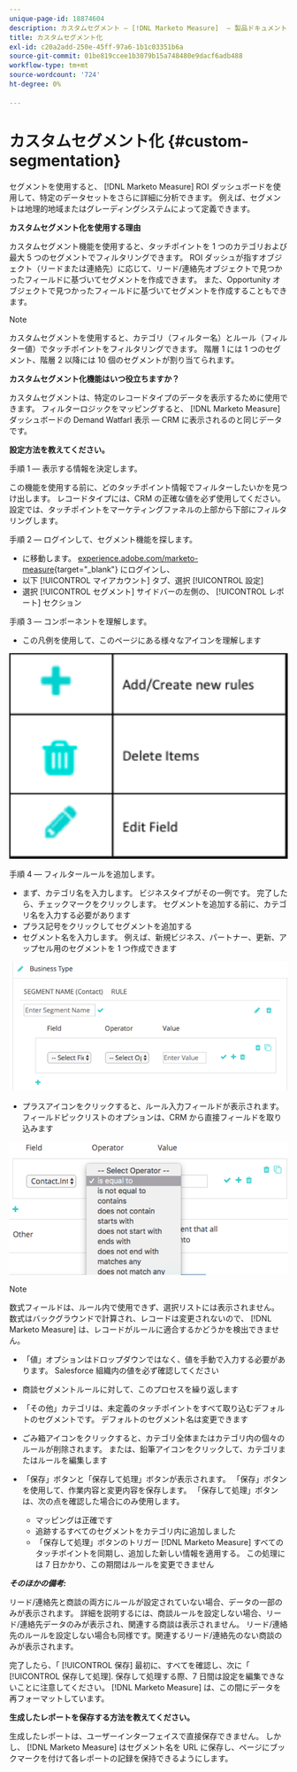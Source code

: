 ```yaml
---
unique-page-id: 18874604
description: カスタムセグメント — [!DNL Marketo Measure]  — 製品ドキュメント
title: カスタムセグメント化
exl-id: c20a2add-250e-45ff-97a6-1b1c03351b6a
source-git-commit: 01be819ccee1b3079b15a748480e9dacf6adb488
workflow-type: tm+mt
source-wordcount: '724'
ht-degree: 0%

---
```


# カスタムセグメント化 {#custom-segmentation}

セグメントを使用すると、 [!DNL Marketo Measure] ROI ダッシュボードを使用して、特定のデータセットをさらに詳細に分析できます。 例えば、セグメントは地理的地域またはグレーディングシステムによって定義できます。

**カスタムセグメント化を使用する理由**

カスタムセグメント機能を使用すると、タッチポイントを 1 つのカテゴリおよび最大 5 つのセグメントでフィルタリングできます。 ROI ダッシュが指すオブジェクト（リードまたは連絡先）に応じて、リード/連絡先オブジェクトで見つかったフィールドに基づいてセグメントを作成できます。 また、Opportunity オブジェクトで見つかったフィールドに基づいてセグメントを作成することもできます。

>[!NOTE]
>
>カスタムセグメントを使用すると、カテゴリ（フィルター名）とルール（フィルター値）でタッチポイントをフィルタリングできます。 階層 1 には 1 つのセグメント、階層 2 以降には 10 個のセグメントが割り当てられます。

**カスタムセグメント化機能はいつ役立ちますか？**

カスタムセグメントは、特定のレコードタイプのデータを表示するために使用できます。 フィルターロジックをマッピングすると、 [!DNL Marketo Measure] ダッシュボードの Demand Watfarl 表示 — CRM に表示されるのと同じデータです。

**設定方法を教えてください。**

手順 1 — 表示する情報を決定します。

この機能を使用する前に、どのタッチポイント情報でフィルターしたいかを見つけ出します。 レコードタイプには、CRM の正確な値を必ず使用してください。 設定では、タッチポイントをマーケティングファネルの上部から下部にフィルタリングします。

手順 2 — ログインして、セグメント機能を探します。

* に移動します。 [experience.adobe.com/marketo-measure](https://experience.adobe.com/marketo-measure){target="_blank"} にログインし、
* 以下 [!UICONTROL マイアカウント] タブ、選択 [!UICONTROL 設定]
* 選択 [!UICONTROL セグメント] サイドバーの左側の、 [!UICONTROL レポート] セクション

手順 3 — コンポーネントを理解します。

* この凡例を使用して、このページにある様々なアイコンを理解します

![](assets/1.png)

手順 4 — フィルタールールを追加します。

* まず、カテゴリ名を入力します。 ビジネスタイプがその一例です。 完了したら、チェックマークをクリックします。 セグメントを追加する前に、カテゴリ名を入力する必要があります
* プラス記号をクリックしてセグメントを追加する
* セグメント名を入力します。 例えば、新規ビジネス、パートナー、更新、アップセル用のセグメントを 1 つ作成できます

![](assets/2.png)

* プラスアイコンをクリックすると、ルール入力フィールドが表示されます。 フィールドピックリストのオプションは、CRM から直接フィールドを取り込みます

![](assets/3.png)

>[!NOTE]
>
>数式フィールドは、ルール内で使用できず、選択リストには表示されません。 数式はバックグラウンドで計算され、レコードは変更されないので、 [!DNL Marketo Measure] は、レコードがルールに適合するかどうかを検出できません。

* 「値」オプションはドロップダウンではなく、値を手動で入力する必要があります。 Salesforce 組織内の値を必ず確認してください
* 商談セグメントルールに対して、このプロセスを繰り返します
* 「その他」カテゴリは、未定義のタッチポイントをすべて取り込むデフォルトのセグメントです。 デフォルトのセグメント名は変更できます
* ごみ箱アイコンをクリックすると、カテゴリ全体またはカテゴリ内の個々のルールが削除されます。 または、鉛筆アイコンをクリックして、カテゴリまたはルールを編集します
* 「保存」ボタンと「保存して処理」ボタンが表示されます。 「保存」ボタンを使用して、作業内容と変更内容を保存します。 「保存して処理」ボタンは、次の点を確認した場合にのみ使用します。

   * マッピングは正確です
   * 追跡するすべてのセグメントをカテゴリ内に追加しました
   * 「保存して処理」ボタンのトリガー [!DNL Marketo Measure] すべてのタッチポイントを同期し、追加した新しい情報を適用する。 この処理には 7 日かかり、この期間はルールを変更できません

**_そのほかの備考:_**

リード/連絡先と商談の両方にルールが設定されていない場合、データの一部のみが表示されます。 詳細を説明するには、商談ルールを設定しない場合、リード/連絡先データのみが表示され、関連する商談は表示されません。 リード/連絡先のルールを設定しない場合も同様です。関連するリード/連絡先のない商談のみが表示されます。

完了したら、「 [!UICONTROL 保存] 最初に、すべてを確認し、次に「 [!UICONTROL 保存して処理]. 保存して処理する際、7 日間は設定を編集できないことに注意してください。 [!DNL Marketo Measure] は、この間にデータを再フォーマットしています。

**生成したレポートを保存する方法を教えてください。**

生成したレポートは、ユーザーインターフェイスで直接保存できません。 しかし、 [!DNL Marketo Measure] はセグメント名を URL に保存し、ページにブックマークを付けて各レポートの記録を保持できるようにします。
